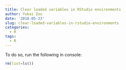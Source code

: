 ```yaml
---
title: Clear loaded variables in RStudio environments
author: Yukai Zou
date: '2018-05-23'
slug: clear-loaded-variables-in-rstudio-environments
categories:
  - R
tags:
  - R
---
```


To do so, run the following in console:


```r
rm(list=ls())
```

